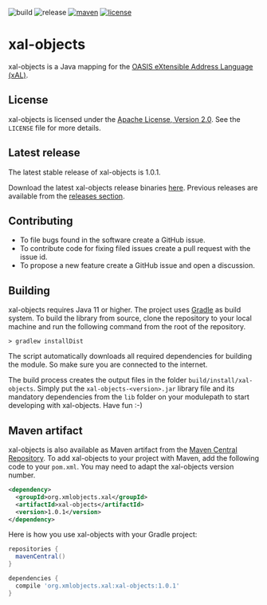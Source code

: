 ![build](https://img.shields.io/github/actions/workflow/status/xmlobjects/xal-objects/xal-objects-build.yml?logo=Gradle)
![release](https://img.shields.io/github/v/release/xmlobjects/xal-objects?display_name=tag)
[![maven](https://maven-badges.herokuapp.com/maven-central/org.xmlobjects.xal/xal-objects/badge.svg)](https://maven-badges.herokuapp.com/maven-central/org.xmlobjects.xal/xal-objects)
[![license](https://img.shields.io/badge/license-Apache_2.0-blue.svg)](https://opensource.org/licenses/Apache-2.0)

# xal-objects
xal-objects is a Java mapping for the [OASIS eXtensible Address Language (xAL)](http://docs.oasis-open.org/ciq/v3.0/cs02/specs/ciq-specs-v3-cs2.html).

## License
xal-objects is licensed under the [Apache License, Version 2.0](http://www.apache.org/licenses/LICENSE-2.0).
See the `LICENSE` file for more details.

## Latest release
The latest stable release of xal-objects is 1.0.1.

Download the latest xal-objects release binaries [here](https://github.com/xmlobjects/xal-objects/releases/latest).
Previous releases are available from the [releases section](https://github.com/xmlobjects/xal-objects/releases).

## Contributing
* To file bugs found in the software create a GitHub issue.
* To contribute code for fixing filed issues create a pull request with the issue id.
* To propose a new feature create a GitHub issue and open a discussion.

## Building
xal-objects requires Java 11 or higher. The project uses [Gradle](https://gradle.org/) as build system. To build the
library from source, clone the repository to your local machine and run the following command from the root of the
repository.

    > gradlew installDist

The script automatically downloads all required dependencies for building the module. So make sure you are connected
to the internet.

The build process creates the output files in the folder `build/install/xal-objects`. Simply put the
`xal-objects-<version>.jar` library file and its mandatory dependencies from the `lib` folder on your modulepath to
start developing with xal-objects. Have fun :-)

## Maven artifact
xal-objects is also available as Maven artifact from the
[Maven Central Repository](https://search.maven.org/artifact/org.xmlobjects.xal/xal-objects). To add xal-objects to your
project with Maven, add the following code to your `pom.xml`. You may need to adapt the xal-objects version number.

```xml
<dependency>
  <groupId>org.xmlobjects.xal</groupId>
  <artifactId>xal-objects</artifactId>
  <version>1.0.1</version>
</dependency>
```

Here is how you use xal-objects with your Gradle project:

```gradle
repositories {
  mavenCentral()
}

dependencies {
  compile 'org.xmlobjects.xal:xal-objects:1.0.1'
}
```
